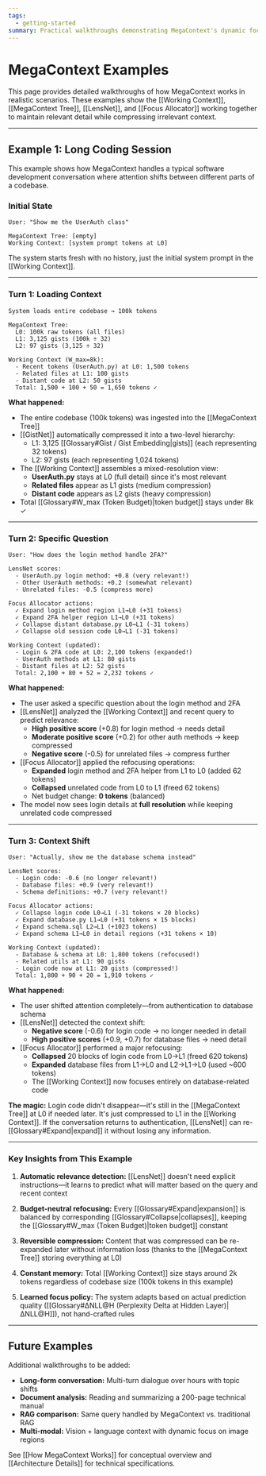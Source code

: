 ```yaml
---
tags:
  - getting-started
summary: Practical walkthroughs demonstrating MegaContext's dynamic focus in realistic scenarios like coding sessions with automatic detail level adjustment.
---
```

# MegaContext Examples

This page provides detailed walkthroughs of how MegaContext works in realistic scenarios. These examples show the [[Working Context]], [[MegaContext Tree]], [[LensNet]], and [[Focus Allocator]] working together to maintain relevant detail while compressing irrelevant context.

---

## Example 1: Long Coding Session

This example shows how MegaContext handles a typical software development conversation where attention shifts between different parts of a codebase.

### Initial State

```
User: "Show me the UserAuth class"

MegaContext Tree: [empty]
Working Context: [system prompt tokens at L0]
```

The system starts fresh with no history, just the initial system prompt in the [[Working Context]].

---

### Turn 1: Loading Context

```
System loads entire codebase → 100k tokens

MegaContext Tree:
  L0: 100k raw tokens (all files)
  L1: 3,125 gists (100k ÷ 32)
  L2: 97 gists (3,125 ÷ 32)

Working Context (W_max=8k):
  - Recent tokens (UserAuth.py) at L0: 1,500 tokens
  - Related files at L1: 100 gists
  - Distant code at L2: 50 gists
  Total: 1,500 + 100 + 50 = 1,650 tokens ✓
```

**What happened:**
- The entire codebase (100k tokens) was ingested into the [[MegaContext Tree]]
- [[GistNet]] automatically compressed it into a two-level hierarchy:
  - L1: 3,125 [[Glossary#Gist / Gist Embedding|gists]] (each representing 32 tokens)
  - L2: 97 gists (each representing 1,024 tokens)
- The [[Working Context]] assembles a mixed-resolution view:
  - **UserAuth.py** stays at L0 (full detail) since it's most relevant
  - **Related files** appear as L1 gists (medium compression)
  - **Distant code** appears as L2 gists (heavy compression)
- Total [[Glossary#W_max (Token Budget)|token budget]] stays under 8k ✓

---

### Turn 2: Specific Question

```
User: "How does the login method handle 2FA?"

LensNet scores:
  - UserAuth.py login method: +0.8 (very relevant!)
  - Other UserAuth methods: +0.2 (somewhat relevant)
  - Unrelated files: -0.5 (compress more)

Focus Allocator actions:
  ✓ Expand login method region L1→L0 (+31 tokens)
  ✓ Expand 2FA helper region L1→L0 (+31 tokens)
  ✓ Collapse distant database.py L0→L1 (-31 tokens)
  ✓ Collapse old session code L0→L1 (-31 tokens)

Working Context (updated):
  - Login & 2FA code at L0: 2,100 tokens (expanded!)
  - UserAuth methods at L1: 80 gists
  - Distant files at L2: 52 gists
  Total: 2,100 + 80 + 52 = 2,232 tokens ✓
```

**What happened:**
- The user asked a specific question about the login method and 2FA
- [[LensNet]] analyzed the [[Working Context]] and recent query to predict relevance:
  - **High positive score** (+0.8) for login method → needs detail
  - **Moderate positive score** (+0.2) for other auth methods → keep compressed
  - **Negative score** (-0.5) for unrelated files → compress further
- [[Focus Allocator]] applied the refocusing operations:
  - **Expanded** login method and 2FA helper from L1 to L0 (added 62 tokens)
  - **Collapsed** unrelated code from L0 to L1 (freed 62 tokens)
  - Net budget change: **0 tokens** (balanced)
- The model now sees login details at **full resolution** while keeping unrelated code compressed

---

### Turn 3: Context Shift

```
User: "Actually, show me the database schema instead"

LensNet scores:
  - Login code: -0.6 (no longer relevant!)
  - Database files: +0.9 (very relevant!)
  - Schema definitions: +0.7 (very relevant!)

Focus Allocator actions:
  ✓ Collapse login code L0→L1 (-31 tokens × 20 blocks)
  ✓ Expand database.py L1→L0 (+31 tokens × 15 blocks)
  ✓ Expand schema.sql L2→L1 (+1023 tokens)
  ✓ Expand schema L1→L0 in detail regions (+31 tokens × 10)

Working Context (updated):
  - Database & schema at L0: 1,800 tokens (refocused!)
  - Related utils at L1: 90 gists
  - Login code now at L1: 20 gists (compressed!)
  Total: 1,800 + 90 + 20 = 1,910 tokens ✓
```

**What happened:**
- The user shifted attention completely—from authentication to database schema
- [[LensNet]] detected the context shift:
  - **Negative score** (-0.6) for login code → no longer needed in detail
  - **High positive scores** (+0.9, +0.7) for database files → need detail
- [[Focus Allocator]] performed a major refocusing:
  - **Collapsed** 20 blocks of login code from L0→L1 (freed 620 tokens)
  - **Expanded** database files from L1→L0 and L2→L1→L0 (used ~600 tokens)
  - The [[Working Context]] now focuses entirely on database-related code

**The magic:** Login code didn't disappear—it's still in the [[MegaContext Tree]] at L0 if needed later. It's just compressed to L1 in the [[Working Context]]. If the conversation returns to authentication, [[LensNet]] can re-[[Glossary#Expand|expand]] it without losing any information.

---

### Key Insights from This Example

1. **Automatic relevance detection:** [[LensNet]] doesn't need explicit instructions—it learns to predict what will matter based on the query and recent context

2. **Budget-neutral refocusing:** Every [[Glossary#Expand|expansion]] is balanced by corresponding [[Glossary#Collapse|collapses]], keeping the [[Glossary#W_max (Token Budget)|token budget]] constant

3. **Reversible compression:** Content that was compressed can be re-expanded later without information loss (thanks to the [[MegaContext Tree]] storing everything at L0)

4. **Constant memory:** Total [[Working Context]] size stays around 2k tokens regardless of codebase size (100k tokens in this example)

5. **Learned focus policy:** The system adapts based on actual prediction quality ([[Glossary#ΔNLL@H (Perplexity Delta at Hidden Layer)|ΔNLL@H]]), not hand-crafted rules

---

## Future Examples

Additional walkthroughs to be added:

- **Long-form conversation:** Multi-turn dialogue over hours with topic shifts
- **Document analysis:** Reading and summarizing a 200-page technical manual
- **RAG comparison:** Same query handled by MegaContext vs. traditional RAG
- **Multi-modal:** Vision + language context with dynamic focus on image regions

See [[How MegaContext Works]] for conceptual overview and [[Architecture Details]] for technical specifications.
